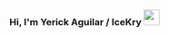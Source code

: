 <h3 align="center">
  Hi, I'm Yerick Aguilar / IceKry
  <img src="https://i.pinimg.com/originals/6c/09/91/6c099165feb65415052244c59bee6614.gif" width="28">
</h3>

